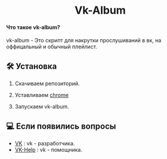 <h1 align="center">
  Vk-Album
</h1>

#### Что такое vk-album?

vk-album - Это скрипт для накрутки прослушиваний в вк, на оффицальный и обычный плейлист.

## 🛠️ Установка

1. Скачиваем репозиторий.

2. Уставливаем [chrome](https://www.google.ru/chrome/)

3. Запускаем vk-album.

## 💻 Если появились вопросы
- [VK](https://vk.com/bcemi_3abbltbli) : vk - разработчика.
- [VK-Help](https://vk.com/reichedits) : vk - помощника.
